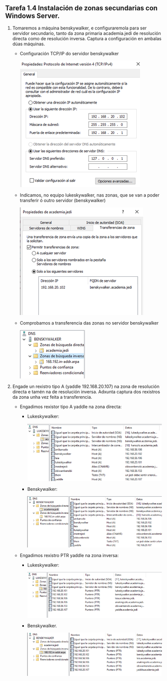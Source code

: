 ## Tarefa 1.4 Instalación de zonas secundarias con Windows Server.

1. Tomaremos a máquina benskywalker, e configuraremola para ser servidor secundario, tanto da zona primaria academia.jedi de resolución directa como de resolución inversa. Captura a configuración en ambalas dúas máquinas.

    - Configuración TCP/IP do servidor benskywalker

        ![imaxe1](imaxes/solapt1.1.png)

    - Indicamos, no equipo lukeskywalker, nas zonas, que se van a poder transferir ó outro servidor (benskywalker)

        ![imaxe2](imaxes/solapt1.2.png)

    - Comprobamos a transferencia das zonas no servidor benskywalker

        ![imaxe3](imaxes/solapt1.3.png)
    
2. Engade un rexistro tipo A (yaddle 192.168.20.107) na zona de resolución directa e tamén na de resolución inversa. Adxunta captura dos rexistros da zona unha vez feita a transferencia.

    - Engadimos rexistor tipo A yaddle na zona directa:

        - Lukeskywalker:

            ![imaxe4](imaxes/solapt2.1.png)
        
        - Benskywalker:

            ![imaxe5](imaxes/solapt2.2.png)
    
    - Engadimos rexistro PTR yaddle na zona inversa:

        - Lukeskywalker:

            ![imaxe6](imaxes/solapt2.3.png)

        - Benskywalker.

            ![imaxe7](imaxes/solapt2.4.png)
    